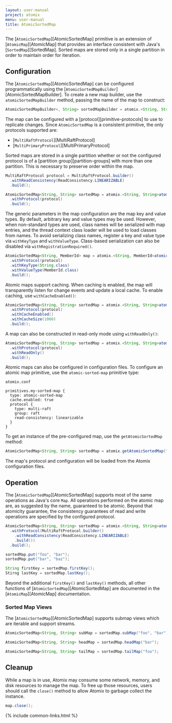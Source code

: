 ```yaml
---
layout: user-manual
project: atomix
menu: user-manual
title: AtomicSortedMap
---
```


The [`AtomicSortedMap`][AtomicSortedMap] primitive is an extension of [`AtomicMap`][AtomicMap] that provides an interface consistent with Java's [`SortedMap`][SortedMap]. Sorted maps are stored only in a single partition in order to maintain order for iteration.

## Configuration

The [`AtomicSortedMap`][AtomicSortedMap] can be configured programmatically using the [`AtomicSortedMapBuilder`][AtomicSortedMapBuilder]. To create a new map builder, use the `atomicSortedMapBuilder` method, passing the name of the map to construct:

```java
AtomicSortedMapBuilder<, String> sortedMapBuilder = atomix.<String, String>atomicSortedMapBuilder("my-sorted-map");
```

The map can be configured with a [protocol][primitive-protocols] to use to replicate changes. Since `AtomicSortedMap` is a consistent primitive, the only protocols supported are:
* [`MultiRaftProtocol`][MultiRaftProtocol]
* [`MultiPrimaryProtocol`][MultiPrimaryProtocol]

Sorted maps are stored in a single partition whether or not the configured protocol is of a [partition group][partition-groups] with more than one partition. This is necessary to preserve order within the map.

```java
MultiRaftProtocol protocol = MultiRaftProtocol.builder()
  .withReadConsistency(ReadConsistency.LINEARIZABLE)
  .build();

AtomicSortedMap<String, String> sortedMap = atomix.<String, String>atomicSortedMapBuilder("my-sorted-map")
  .withProtocol(protocol)
  .build();
```

The generic parameters in the map configuration are the map key and value types. By default, arbitrary key and value types may be used. However, when non-standard types are used, class names will be serialized with map entries, and the thread context class loader will be used to load classes from names. To avoid serializing class names, register a key and value type via `withKeyType` and `withValueType`. Class-based serialization can also be disabled via `withRegistrationRequired()`.

```java
AtomicSortedMap<String, MemberId> map = atomix.<String, MemberId>atomicSortedMapBuilder("my-sorted-map")
  .withProtocol(protocol)
  .withKeyType(String.class)
  .withValueType(MemberId.class)
  .build();
```

Atomic maps support caching. When caching is enabled, the map will transparently listen for change events and update a local cache. To enable caching, use `withCacheEnabled()`:

```java
AtomicSortedMap<String, String> sortedMap = atomix.<String, String>atomicSortedMapBuilder("my-sorted-map")
  .withProtocol(protocol)
  .withCacheEnabled()
  .withCacheSize(1000)
  .build();
```

A map can also be constructed in read-only mode using `withReadOnly()`:

```java
AtomicSortedMap<String, String> sortedMap = atomix.<String, String>atomicSortedMapBuilder("my-sorted-map")
  .withProtocol(protocol)
  .withReadOnly()
  .build();
```

Atomic maps can also be configured in configuration files. To configure an atomic map primitive, use the `atomic-sorted-map` primitive type:

`atomix.conf`

```hocon
primitives.my-sorted-map {
  type: atomic-sorted-map
  cache.enabled: true
  protocol {
    type: multi-raft
    group: raft
    read-consistency: linearizable
  }
}
```

To get an instance of the pre-configured map, use the `getAtomicSortedMap` method:

```java
AtomicSortedMap<String, String> sortedMap = atomix.getAtomicSortedMap("my-sorted-map");
```

The map's protocol and configuration will be loaded from the Atomix configuration files.

## Operation

The [`AtomicSortedMap`][AtomicSortedMap] supports most of the same operations as Java's core `Map`. All operations performed on the atomic map are, as suggested by the name, guaranteed to be atomic. Beyond that atomicity guarantee, the consistency guarantees of read and write operations are specified by the configured protocol.

```java
AtomicSortedMap<String, String> sortedMap = atomix.<String, String>atomicSortedMapBuilder("my-sorted-map")
  .withProtocol(MultiRaftProtocol.builder()
    .withReadConsistency(ReadConsistency.LINEARIZABLE)
    .build())
  .build();

sortedMap.put("foo", "bar");
sortedMap.put("bar", "baz");

String firstKey = sortedMap.firstKey();
Stirng lastKey = sortedMap.lastKey();
```

Beyond the additional `firstKey()` and `lastKey()` methods, all other functions of [`AtomicSortedMap`][AtomicSortedMap] are documented in the [`AtomicMap`][AtomicMap] documentation.

### Sorted Map Views

The [`AtomicSortedMap`][AtomicSortedMap] supports submap views which are iterable and support streams.

```java
AtomicSortedMap<String, String> subMap = sortedMap.subMap("foo", "bar");

AtomicSortedMap<String, String> headMap = sortedMap.headMap("bar");

AtomicSortedMap<String, String> tailMap = sortedMap.tailMap("foo");
```

## Cleanup

While a map is in use, Atomix may consume some network, memory, and disk resources to manage the map. To free up those resources, users should call the `close()` method to allow Atomix to garbage collect the instance.

```java
map.close();
```

{% include common-links.html %}
